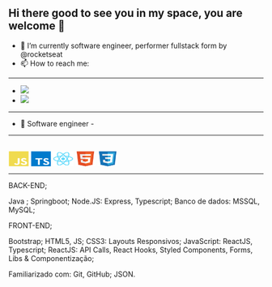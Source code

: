 ## Hi there good to see you in my space, you are welcome 👋

- 🔭 I’m currently software engineer, performer fullstack form by @rocketseat
- 📫 How to reach me:
- ------------------------------------------------------------------------------------------------------
- <a href="https://https://https://www.linkedin.com/in/otavio-rocha-7b28b122b/" target="_blank"><img src="https://img.shields.io/badge/-LinkedIn-%230077B5?style=for-the-badge&logo=linkedin&logoColor=white" target="_blank"></a> 
- <a href = "mailto:otaviorocha36@gmail.com"><img src="https://img.shields.io/badge/-Gmail-%23333?style=for-the-badge&logo=gmail&logoColor=white" target="_blank"></a>
- ------------------------------------------------------------------------------------------------------
- 🏫 Software engineer -
--------------------------------------------------------------------------------------------------------

<div style="display: inline_block"><br>
  <img align="center" alt="Rafa-Js" height="30" width="40" src="https://raw.githubusercontent.com/devicons/devicon/master/icons/javascript/javascript-plain.svg">
  <img align="center" alt="Rafa-Ts" height="30" width="40" src="https://raw.githubusercontent.com/devicons/devicon/master/icons/typescript/typescript-plain.svg">
  <img align="center" alt="Rafa-React" height="30" width="40" src="https://raw.githubusercontent.com/devicons/devicon/master/icons/react/react-original.svg">
  <img align="center" alt="Rafa-HTML" height="30" width="40" src="https://raw.githubusercontent.com/devicons/devicon/master/icons/html5/html5-original.svg">
  <img align="center" alt="Rafa-CSS" height="30" width="40" src="https://raw.githubusercontent.com/devicons/devicon/master/icons/css3/css3-original.svg">
</div>

------------------------------------------------------------------------------------------------------------------------------------------------------------------------------
BACK-END;

Java ; Springboot;
Node.JS: Express, Typescript;
Banco de dados: MSSQL, MySQL;

FRONT-END;

Bootstrap;
HTML5, JS;
CSS3: Layouts Responsivos;
JavaScript: ReactJS, Typescript;
ReactJS: API Calls, React Hooks, Styled Components, Forms, Libs & Componentização;

Familiarizado com:
Git, GitHub;
JSON.

